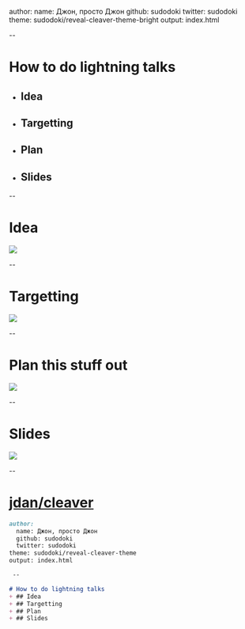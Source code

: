 author:
  name: Джон, просто Джон
  github: sudodoki
  twitter: sudodoki
theme: sudodoki/reveal-cleaver-theme-bright
output: index.html

--

# How to do lightning talks
+ ## Idea
+ ## Targetting
+ ## Plan
+ ## Slides

--

# Idea
![](https://m.popkey.co/48efaa/xMA4r.gif)

--

# Targetting
![](http://web2printexperts.com/wp-content/uploads/2011/02/Target-Market.jpg)

--

# Plan this stuff out
![](https://lh3.ggpht.com/_q4Y1VB0RxOd8vJ_TlACus2i0rw66tfcg8DND72tTWh83N1Yk3pEbdP9Vljhsd7TZokv=w300)

--

# Slides
![](http://wideo.co/blog/wp-content/uploads/2015/03/Gif-Presentation-mode.gif)

--
# [jdan/cleaver](https://github.com/jdan/cleaver)
```markdown
author:
  name: Джон, просто Джон
  github: sudodoki
  twitter: sudodoki
theme: sudodoki/reveal-cleaver-theme
output: index.html

 --

# How to do lightning talks
+ ## Idea
+ ## Targetting
+ ## Plan
+ ## Slides

```
